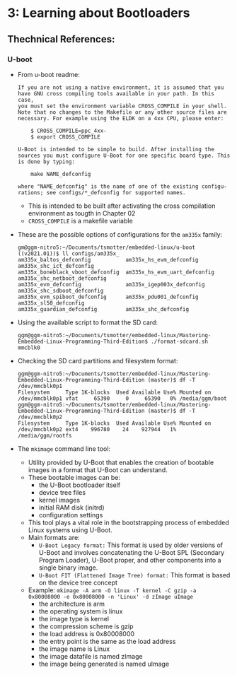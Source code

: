# 3: Learning about Bootloaders

## Thechnical References:

### U-boot

- From u-boot readme:
    ```
    If you are not using a native environment, it is assumed that you
    have GNU cross compiling tools available in your path. In this case,
    you must set the environment variable CROSS_COMPILE in your shell.
    Note that no changes to the Makefile or any other source files are
    necessary. For example using the ELDK on a 4xx CPU, please enter:

        $ CROSS_COMPILE=ppc_4xx-
        $ export CROSS_COMPILE

    U-Boot is intended to be simple to build. After installing the
    sources you must configure U-Boot for one specific board type. This
    is done by typing:

        make NAME_defconfig

    where "NAME_defconfig" is the name of one of the existing configu-
    rations; see configs/*_defconfig for supported names.
    ```

    - This is intended to be built after activating the cross compilation environment as tougth in Chapter 02
    - `CROSS_COMPILE` is a makefile variable

- These are the possible options of configurations for the `am335x` family:
    ```
    gm@ggm-nitro5:~/Documents/tsmotter/embedded-linux/u-boot ((v2021.01))$ ll configs/am335x_
    am335x_baltos_defconfig           am335x_hs_evm_defconfig           am335x_shc_ict_defconfig
    am335x_boneblack_vboot_defconfig  am335x_hs_evm_uart_defconfig      am335x_shc_netboot_defconfig
    am335x_evm_defconfig              am335x_igep003x_defconfig         am335x_shc_sdboot_defconfig
    am335x_evm_spiboot_defconfig      am335x_pdu001_defconfig           am335x_sl50_defconfig
    am335x_guardian_defconfig         am335x_shc_defconfig 
    ```

- Using the available script to format the SD card:
    ```
    ggm@ggm-nitro5:~/Documents/tsmotter/embedded-linux/Mastering-Embedded-Linux-Programming-Third-Edition$ ./format-sdcard.sh mmcblk0
    ```

- Checking the SD card partitions and filesystem format:
    ```
    ggm@ggm-nitro5:~/Documents/tsmotter/embedded-linux/Mastering-Embedded-Linux-Programming-Third-Edition (master)$ df -T /dev/mmcblk0p1
    Filesystem     Type 1K-blocks  Used Available Use% Mounted on
    /dev/mmcblk0p1 vfat     65390     0     65390   0% /media/ggm/boot
    ggm@ggm-nitro5:~/Documents/tsmotter/embedded-linux/Mastering-Embedded-Linux-Programming-Third-Edition (master)$ df -T /dev/mmcblk0p2
    Filesystem     Type 1K-blocks  Used Available Use% Mounted on
    /dev/mmcblk0p2 ext4    996780    24    927944   1% /media/ggm/rootfs
    ```

- The `mkimage` command line tool:
    - Utility provided by U-Boot that enables the creation of bootable images in a format that U-Boot can understand.
    - These bootable images can be:
        - the U-Boot bootloader itself
        - device tree files
        - kernel images
        - initial RAM disk (initrd)
        - configuration settings
    - This tool plays a vital role in the bootstrapping process of embedded Linux systems using U-Boot.
    - Main formats are:
        - `U-Boot Legacy format:` This format is used by older versions of U-Boot and involves concatenating the U-Boot SPL (Secondary Program Loader), U-Boot proper, and other components into a single binary image.
        - `U-Boot FIT (Flattened Image Tree) format:` This format is based on the device tree concept
    - Example: `mkimage -A arm -O linux -T kernel -C gzip -a 0x80008000 -e 0x80008000 -n 'Linux' -d zImage uImage`
        - the architecture is arm 
        - the operating system is linux
        - the image type is kernel
        - the compression scheme is gzip
        - the load address is 0x80008000
        - the entry point is the same as the load address
        - the image name is Linux
        - the image datafile is named zImage
        - the image being generated is named uImage